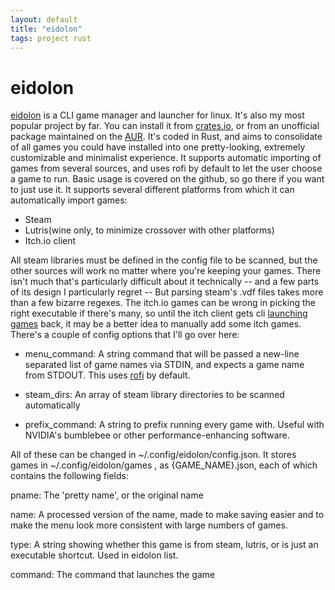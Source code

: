 ```yaml
---
layout: default
title: "eidolon"
tags: project rust
---
```

# eidolon

[eidolon](https://github.com/nicohman/eidolon) is a CLI game manager and launcher for linux. It's also my most popular project by far. You can install it from [crates.io](https://crates.io/eidolon), or from an unofficial package maintained on the [AUR](https://aur.archlinux.org/packages/eidolon). It's coded in Rust, and aims to consolidate of all games you could have installed into one pretty-looking, extremely customizable and minimalist experience. It supports automatic importing of games from several sources, and uses rofi by default to let the user choose a game to run. Basic usage is covered on the github, so go there if you want to just use it. It supports several different platforms from which it can automatically import games:

- Steam
- Lutris(wine only, to minimize crossover with other platforms)
- Itch.io client

All steam libraries must be defined  in the config file to be scanned, but the other sources will work no matter where you're keeping your games. There isn't much that's particularly difficult about it technically -- and a few parts of its design I particularly regret -- But parsing steam's .vdf files takes more than a few bizarre regexes. The itch.io games can be wrong in picking the right executable if there's many, so until the itch client gets cli [launching games](https://github.com/itchio/itch/issues/2061) back, it may be a better idea to manually add some itch games. There's a couple of config options that I'll go over here:

- menu\_command: A string command that will be passed a new-line separated list of game names via STDIN, and expects a game name from STDOUT. This uses [rofi](https://github.com/DaveDavenport/rofi) by default.

- steam\_dirs: An array of steam library directories to be scanned automatically

- prefix\_command: A string to prefix running every game with. Useful with NVIDIA's bumblebee or other performance-enhancing software.

All of these can be changed in ~/.config/eidolon/config.json. It stores games in ~/.config/eidolon/games , as {GAME\_NAME}.json, each of which contains the following fields:

pname: The 'pretty name', or the original name

name: A processed version of the name, made to make saving easier and to make the menu look more consistent with large numbers of games.

type: A string showing whether this game is from steam, lutris, or is just an executable shortcut. Used in eidolon list.

command: The command that launches the game
